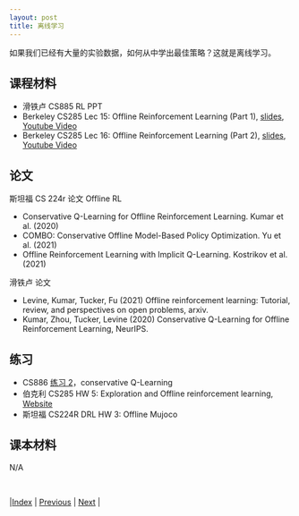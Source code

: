 ```yaml
---
layout: post
title: 离线学习
---
```


如果我们已经有大量的实验数据，如何从中学出最佳策略？这就是离线学习。

## 课程材料

- 滑铁卢 CS885 RL PPT
- Berkeley CS285 Lec 15: Offline Reinforcement Learning (Part 1), [slides](https://rail.eecs.berkeley.edu/deeprlcourse/), [Youtube Video](https://www.youtube.com/playlist?list=PL_iWQOsE6TfVYGEGiAOMaOzzv41Jfm_Ps)
- Berkeley CS285 Lec 16: Offline Reinforcement Learning (Part 2), [slides](https://rail.eecs.berkeley.edu/deeprlcourse/), [Youtube Video](https://www.youtube.com/playlist?list=PL_iWQOsE6TfVYGEGiAOMaOzzv41Jfm_Ps)

## 论文

斯坦福 CS 224r 论文 Offline RL
- Conservative Q-Learning for Offline Reinforcement Learning. Kumar et al. (2020)
- COMBO: Conservative Offline Model-Based Policy Optimization. Yu et al. (2021)
- Offline Reinforcement Learning with Implicit Q-Learning. Kostrikov et al. (2021)

滑铁卢 论文
- Levine, Kumar, Tucker, Fu (2021) Offline reinforcement learning: Tutorial, review, and perspectives on open problems, arxiv.
- Kumar, Zhou, Tucker, Levine (2020) Conservative Q-Learning for Offline Reinforcement Learning, NeurIPS.

## 练习

- CS886 [练习 2](https://cs.uwaterloo.ca/~ppoupart/teaching/cs885-fall22/assignments.html)，conservative Q-Learning 
- 伯克利 CS285 HW 5: Exploration and Offline reinforcement learning, [Website](https://rail.eecs.berkeley.edu/deeprlcourse/)
- 斯坦福 CS224R DRL HW 3: Offline Mujoco

## 课本材料

N/A

<br/>

|[Index](index) | [Previous](19-model-rl) | [Next](21-distributional-rl) |
